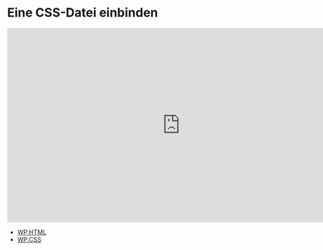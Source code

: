 # Eine CSS-Datei einbinden

<iframe width="800" height="450" src="https://www.youtube-nocookie.com/embed/4wUssMxrjss?showinfo=0" frameborder="0" allowfullscreen></iframe>

* [WP:HTML](http://de.wikipedia.org/wiki/Hypertext_Markup_Language)
* [WP:CSS](http://de.wikipedia.org/wiki/Cascading_Style_Sheets)


